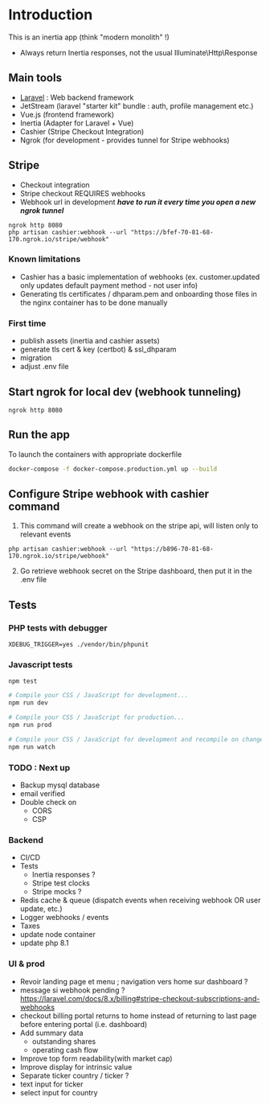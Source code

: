 # Introduction
This is an inertia app (think "modern monolith" !)
*  Always return Inertia responses, not the usual Illuminate\Http\Response

## Main tools
 * [Laravel](https://laravel.com) : Web backend framework
 * JetStream (laravel "starter kit" bundle : auth, profile management etc.)
 * Vue.js (frontend framework)
 * Inertia (Adapter for Laravel + Vue)
 * Cashier (Stripe Checkout Integration)
 * Ngrok (for development - provides tunnel for Stripe webhooks)

## Stripe
* Checkout integration
* Stripe checkout REQUIRES webhooks
* Webhook url in development ***have to run it every time you open a new ngrok tunnel***
```shell
ngrok http 8080
php artisan cashier:webhook --url "https://bfef-70-81-68-170.ngrok.io/stripe/webhook"
``` 

### Known limitations
* Cashier has a basic implementation of webhooks (ex. customer.updated only updates default payment method - not user info)
* Generating tls certificates / dhparam.pem and onboarding those files in the nginx container has to be done manually 

### First time
* publish assets (inertia and cashier assets)
* generate tls cert & key (certbot) & ssl_dhparam
* migration
* adjust .env file

## Start ngrok for local dev (webhook tunneling)
```shell
ngrok http 8080
```

## Run the app
To launch the containers with appropriate dockerfile
```sh
docker-compose -f docker-compose.production.yml up --build
```

## Configure Stripe webhook with cashier command
1. This command will create a webhook on the stripe api, will listen only to relevant events
```shell
php artisan cashier:webhook --url "https://b896-70-81-68-170.ngrok.io/stripe/webhook"
```
2. Go retrieve webhook secret on the Stripe dashboard, then put it in the .env file

## Tests

### PHP tests with debugger
```shell
XDEBUG_TRIGGER=yes ./vendor/bin/phpunit
```

### Javascript tests
```shell
npm test
```

```sh
# Compile your CSS / JavaScript for development...
npm run dev

# Compile your CSS / JavaScript for production...
npm run prod

# Compile your CSS / JavaScript for development and recompile on change...
npm run watch
```

### TODO : Next up
* Backup mysql database
* email verified
* Double check on
  * CORS
  * CSP

### Backend
* CI/CD
* Tests
  * Inertia responses ?
  * Stripe test clocks
  * Stripe mocks ?
* Redis cache & queue (dispatch events when receiving webhook OR user update, etc.)
* Logger webhooks / events
* Taxes
* update node container
* update php 8.1

### UI & prod
* Revoir landing page et menu ; navigation vers home sur dashboard ?
* message si webhook pending ? https://laravel.com/docs/8.x/billing#stripe-checkout-subscriptions-and-webhooks
* checkout billing portal returns to home instead of returning to last page before entering portal (i.e. dashboard)
* Add summary data
    * outstanding shares
    * operating cash flow
* Improve top form readability(with market cap)
* Improve display for intrinsic value
* Separate ticker country / ticker ?
* text input for ticker
* select input for country
